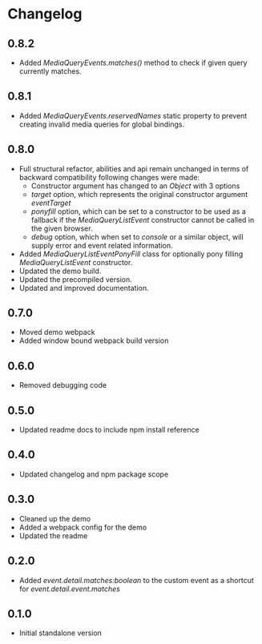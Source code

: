 # Changelog

## 0.8.2
 - Added *MediaQueryEvents.matches()* method to check if given query currently matches.

## 0.8.1
 - Added *MediaQueryEvents.reservedNames* static property to prevent creating invalid media queries for global bindings.

## 0.8.0
 - Full structural refactor, abilities and api remain unchanged in terms of backward compatibility following changes were made:
   - Constructor argument has changed to an *Object* with 3 options
   - *target* option, which represents the original constructor argument *eventTarget*
   - *ponyfill* option, which can be set to a constructor to be used as a fallback if the *MediaQueryListEvent* constructor cannot be called in the given browser.
   - *debug* option, which when set to *console* or a similar object, will supply error and event related information.
 - Added *MediaQueryListEventPonyFill* class for optionally pony filling *MediaQueryListEvent* constructor.
 - Updated the demo build.
 - Updated the precompiled version.
 - Updated and improved documentation.

## 0.7.0
 - Moved demo webpack
 - Added window bound webpack build version

## 0.6.0
 - Removed debugging code

## 0.5.0
 - Updated readme docs to include npm install reference

## 0.4.0
 - Updated changelog and npm package scope

## 0.3.0
 - Cleaned up the demo
 - Added a webpack config for the demo
 - Updated the readme

## 0.2.0
 - Added *event.detail.matches:boolean* to the custom event as a shortcut for *event.detail.event.matches*

## 0.1.0
 - Initial standalone version
